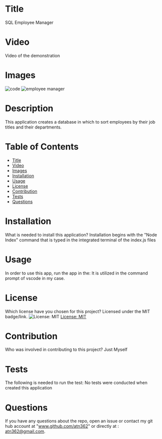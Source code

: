 
  
# Title 

SQL Employee Manager

# Video
Video of the demonstration

# Images

![code](https://user-images.githubusercontent.com/77468756/116941281-04e08800-ac35-11eb-83be-5f8aaf413eb4.png)
![employee manager](https://user-images.githubusercontent.com/77468756/116941287-06aa4b80-ac35-11eb-8467-6e10b2abd771.png)






# Description

This application creates a database in which to sort employees by their job titles and their departments.

# Table of Contents 
* [Title](#title)
* [Video](#video)
* [Images](#Images)
* [Installation](#installation)
* [Usage](#usage)
* [License](#license)
* [Contribution](#contribution)
* [Tests](#tests)
* [Questions](#questions)

# Installation
What is needed to install this application? Installation begins with the "Node Index" command that is typed in the integrated terminal of the index.js files

# Usage
In order to use this app, run the app in the: It is utilized in the command prompt of vscode in my case.

# License
Which license have you chosen for this project? Licensed under the MIT badge/link.
![License: MIT](https://img.shields.io/badge/License-MIT-yellow.svg)
[License: MIT](https://opensource.org/licenses/MIT)

# Contribution
​Who was involved in contributing to this project? Just Myself

# Tests
The following is needed to run the test: No tests were conducted when created this application

# Questions
If you have any questions about the repo, open an issue or contact my git hub account at "www.github.com/atn362" or  directly at : atn362@gmail.com.
